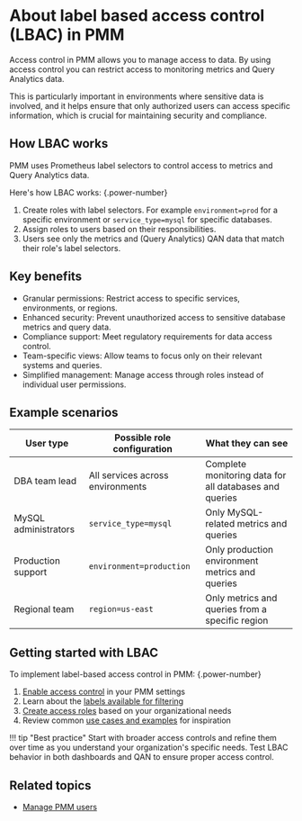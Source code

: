 # About label based access control (LBAC) in PMM

Access control in PMM allows you to manage access to data. By using access control you can restrict access to monitoring metrics and Query Analytics data. 

This is particularly important in environments where sensitive data is involved, and it helps ensure that only authorized users can access specific information, which is crucial for maintaining security and compliance.

## How LBAC works
PMM uses Prometheus label selectors to control access to metrics and Query Analytics data. 

Here's how LBAC works:
{.power-number}

1. Create roles with label selectors. For example `environment=prod` for a specific environment or `service_type=mysql` for specific databases.
2. Assign roles to users based on their responsibilities.
3. Users see only the metrics and (Query Analytics) QAN data that match their role's label selectors.

## Key benefits

- Granular permissions: Restrict access to specific services, environments, or regions.
- Enhanced security: Prevent unauthorized access to sensitive database metrics and query data.
- Compliance support: Meet regulatory requirements for data access control.
- Team-specific views: Allow teams to focus only on their relevant systems and queries.
- Simplified management: Manage access through roles instead of individual user permissions.

## Example scenarios

| User type | Possible role configuration | What they can see |
|-----------|---------------------------|------------------|
| DBA team lead | All services across environments | Complete monitoring data for all databases and queries |
| MySQL administrators | `service_type=mysql` | Only MySQL-related metrics and queries |
| Production support | `environment=production` | Only production environment metrics and queries |
| Regional team | `region=us-east` | Only metrics and queries from a specific region |

## Getting started with LBAC

To implement label-based access control in PMM:
{.power-number}

1. [Enable access control](enable_access_control.md) in your PMM settings
2. Learn about the [labels available for filtering](labels.md)
3. [Create access roles](create_roles.md) based on your organizational needs
4. Review common [use cases and examples](use_cases.md) for inspiration

!!! tip "Best practice"
    Start with broader access controls and refine them over time as you understand your organization's specific needs. Test LBAC behavior in both dashboards and QAN to ensure proper access control.

## Related topics

- [Manage PMM users](../../manage-users/index.md)
